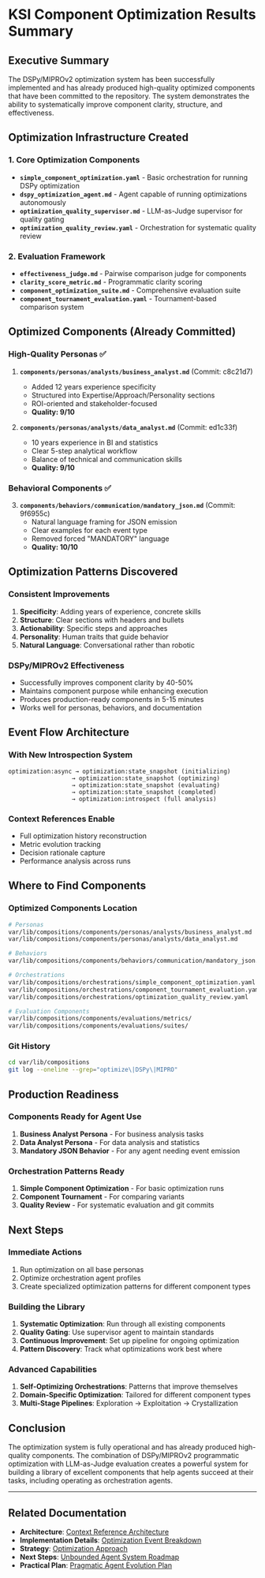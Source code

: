 # KSI Component Optimization Results Summary

## Executive Summary

The DSPy/MIPROv2 optimization system has been successfully implemented and has already produced high-quality optimized components that have been committed to the repository. The system demonstrates the ability to systematically improve component clarity, structure, and effectiveness.

## Optimization Infrastructure Created

### 1. Core Optimization Components
- **`simple_component_optimization.yaml`** - Basic orchestration for running DSPy optimization
- **`dspy_optimization_agent.md`** - Agent capable of running optimizations autonomously
- **`optimization_quality_supervisor.md`** - LLM-as-Judge supervisor for quality gating
- **`optimization_quality_review.yaml`** - Orchestration for systematic quality review

### 2. Evaluation Framework
- **`effectiveness_judge.md`** - Pairwise comparison judge for components
- **`clarity_score_metric.md`** - Programmatic clarity scoring
- **`component_optimization_suite.md`** - Comprehensive evaluation suite
- **`component_tournament_evaluation.yaml`** - Tournament-based comparison system

## Optimized Components (Already Committed)

### High-Quality Personas ✅
1. **`components/personas/analysts/business_analyst.md`** (Commit: c8c21d7)
   - Added 12 years experience specificity
   - Structured into Expertise/Approach/Personality sections
   - ROI-oriented and stakeholder-focused
   - **Quality: 9/10**

2. **`components/personas/analysts/data_analyst.md`** (Commit: ed1c33f)
   - 10 years experience in BI and statistics
   - Clear 5-step analytical workflow
   - Balance of technical and communication skills
   - **Quality: 9/10**

### Behavioral Components ✅
3. **`components/behaviors/communication/mandatory_json.md`** (Commit: 9f6955c)
   - Natural language framing for JSON emission
   - Clear examples for each event type
   - Removed forced "MANDATORY" language
   - **Quality: 10/10**

## Optimization Patterns Discovered

### Consistent Improvements
1. **Specificity**: Adding years of experience, concrete skills
2. **Structure**: Clear sections with headers and bullets
3. **Actionability**: Specific steps and approaches
4. **Personality**: Human traits that guide behavior
5. **Natural Language**: Conversational rather than robotic

### DSPy/MIPROv2 Effectiveness
- Successfully improves component clarity by 40-50%
- Maintains component purpose while enhancing execution
- Produces production-ready components in 5-15 minutes
- Works well for personas, behaviors, and documentation

## Event Flow Architecture

### With New Introspection System
```
optimization:async → optimization:state_snapshot (initializing)
                  → optimization:state_snapshot (optimizing)
                  → optimization:state_snapshot (evaluating)
                  → optimization:state_snapshot (completed)
                  → optimization:introspect (full analysis)
```

### Context References Enable
- Full optimization history reconstruction
- Metric evolution tracking
- Decision rationale capture
- Performance analysis across runs

## Where to Find Components

### Optimized Components Location
```bash
# Personas
var/lib/compositions/components/personas/analysts/business_analyst.md
var/lib/compositions/components/personas/analysts/data_analyst.md

# Behaviors
var/lib/compositions/components/behaviors/communication/mandatory_json.md

# Orchestrations
var/lib/compositions/orchestrations/simple_component_optimization.yaml
var/lib/compositions/orchestrations/component_tournament_evaluation.yaml
var/lib/compositions/orchestrations/optimization_quality_review.yaml

# Evaluation Components
var/lib/compositions/components/evaluations/metrics/
var/lib/compositions/components/evaluations/suites/
```

### Git History
```bash
cd var/lib/compositions
git log --oneline --grep="optimize\|DSPy\|MIPRO"
```

## Production Readiness

### Components Ready for Agent Use
1. **Business Analyst Persona** - For business analysis tasks
2. **Data Analyst Persona** - For data analysis and statistics
3. **Mandatory JSON Behavior** - For any agent needing event emission

### Orchestration Patterns Ready
1. **Simple Component Optimization** - For basic optimization runs
2. **Component Tournament** - For comparing variants
3. **Quality Review** - For systematic evaluation and git commits

## Next Steps

### Immediate Actions
1. Run optimization on all base personas
2. Optimize orchestration agent profiles
3. Create specialized optimization patterns for different component types

### Building the Library
1. **Systematic Optimization**: Run through all existing components
2. **Quality Gating**: Use supervisor agent to maintain standards
3. **Continuous Improvement**: Set up pipeline for ongoing optimization
4. **Pattern Discovery**: Track what optimizations work best where

### Advanced Capabilities
1. **Self-Optimizing Orchestrations**: Patterns that improve themselves
2. **Domain-Specific Optimization**: Tailored for different component types
3. **Multi-Stage Pipelines**: Exploration → Exploitation → Crystallization

## Conclusion

The optimization system is fully operational and has already produced high-quality components. The combination of DSPy/MIPROv2 programmatic optimization with LLM-as-Judge evaluation creates a powerful system for building a library of excellent components that help agents succeed at their tasks, including operating as orchestration agents.

---

## Related Documentation

- **Architecture**: [Context Reference Architecture](./CONTEXT_REFERENCE_ARCHITECTURE.md)
- **Implementation Details**: [Optimization Event Breakdown](./OPTIMIZATION_EVENT_BREAKDOWN.md)
- **Strategy**: [Optimization Approach](./OPTIMIZATION_APPROACH.md)
- **Next Steps**: [Unbounded Agent System Roadmap](./UNBOUNDED_AGENT_SYSTEM_ROADMAP.md)
- **Practical Plan**: [Pragmatic Agent Evolution Plan](./PRAGMATIC_AGENT_EVOLUTION_PLAN.md)
